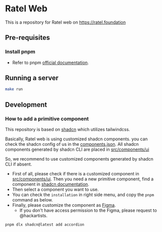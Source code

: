 # Ratel Web

This is a repository for Ratel web on https://ratel.foundation

## Pre-requisites

### Install pnpm

- Refer to pnpm [official documentation](https://pnpm.io/installation).

## Running a server

```bash
make run
```

## Development

### How to add a primitive component

This repository is based on [shadcn](https://ui.shadcn.com/docs) which utilizes tailwindcss.

Basically, Ratel web is using customized shadcn components.
you can check the shadcn config of us in the [components.json](components.json).
All shadcn components generated by shadcn CLI are placed in [src/components/ui](src/components/ui)

So, we recommend to use customized components generated by shadcn CLI if absent.

- First of all, please check if there is a customized component in [src/components/ui](src/components/ui). Then you need a new primitive component, find a component in [shadcn documentation](https://ui.shadcn.com/docs/components).
- Then select a component you want to use.
- You can check the `installation` in right side menu, and copy the `pnpm` command as below.
- Finally, please customize the component as [Figma](https://www.figma.com/design/YaLSz7dzRingD7CipyaC47/Ratel?node-id=1387-36270&t=2kYki60vsmefKuF4-0).
  - If you don't have access permission to the Figma, please request to @hackartists.

```bash
pnpm dlx shadcn@latest add accordion
```
